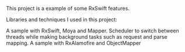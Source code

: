 This project is a example of some RxSwift features.

Libraries and techniques I used in this project:

A sample with RxSwift, Moya and Mapper. Scheduler to switch between threads while making background tasks such as request and parse mapping.
A sample with RxAlamofire and ObjectMapper
